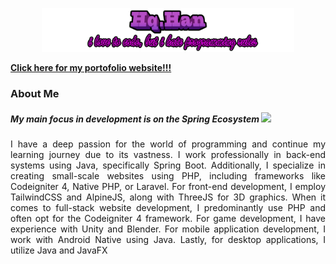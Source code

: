 <p align="center"><a href="https://www.instagram.com/hq.han/?hl=id"><img width="80%" alt="My name is Habbatul Qolbi H" src="wokeh.png" /></a></p>

<b><a href="https://hq.achmodez.tech/">Click here for my portofolio website!!!</a></b>

### About Me
<h5> My main focus in development is on the Spring Ecosystem <img src="https://github.com/Habbatul/Habbatul/assets/121380847/db5b2f9c-4c0b-4596-be37-aaf2beeb8c48" width="20"> </h5>
<p align="justify"> I have a deep passion for the world of programming and continue my learning journey due to its vastness. I work professionally in back-end systems using Java, specifically Spring Boot. Additionally, I specialize in creating small-scale websites using PHP, including frameworks like Codeigniter 4, Native PHP, or Laravel. For front-end development, I employ TailwindCSS and AlpineJS, along with ThreeJS for 3D graphics. When it comes to full-stack website development, I predominantly use PHP and often opt for the Codeigniter 4 framework. For game development, I have experience with Unity and Blender. For mobile application development, I work with Android Native using Java. Lastly, for desktop applications, I utilize Java and JavaFX
</p>
<!--
**Habbatul/Habbatul** is a ✨ _special_ ✨ repository because its `README.md` (this file) appears on your GitHub profile.


Here are some ideas to get you started:

- 🔭 I’m currently working on ...
- 🌱 I’m currently learning ...
- 👯 I’m looking to collaborate on ...
- 🤔 I’m looking for help with ...
- 💬 Ask me about ...
- 📫 How to reach me: ...
- 😄 Pronouns: ...
- ⚡ Fun fact: ...
-->


|<a href="https://www.google.com"><img width="530" align="center" src="han.svg" alt="habbatul's github stats" /></a> | <a><img width="340" align="center" src="https://github-readme-stats.vercel.app/api/top-langs/?username=habbatul&layout=compact&theme=transparent&bg_color=00000000&langs_count=20&hide_border=true&count_private=true" /></a> |
| ------------- | ------------- |

<br><br>

- 🌱 I’m currently learning Spring, Docker and reverse proxy with ubuntu VPS
- 🖥️ This is for document my artworks
- ⌨️ Coding is a great hobby
- 📖 Junior Developer (backend)


<br><br>
<p align="center">
<table>

<tr>
<td valign="top" width="33%">
<h3>Backend (occupation)</h3>
<div align="center">
<a href="https://codeigniter.com/" target="_blank">
<img style="margin: 10px" src="https://raw.githubusercontent.com/get-icon/geticon/fc0f660daee147afb4a56c64e12bde6486b73e39/icons/spring.svg" alt="Spring" height="50" />
</a>
<a href="https://www.php.net/" target="_blank">
<img style="margin: 10px" src="https://profilinator.rishav.dev/skills-assets/php-original.svg" alt="PHP" height="50" />
</a>
<a href="https://go.dev/" target="_blank">
<img style="margin: 10px" src="https://profilinator.rishav.dev/skills-assets/go-original.svg" alt="Go" height="50" />
</a>
<a href="https://codeigniter.com/" target="_blank">
<img style="margin: 10px" src="https://profilinator.rishav.dev/skills-assets/codeigniter.svg" alt="CodeIgniter" height="50" />
</a>
</div>
</td>


<td valign="top">
<h3>Frontend (occupation)</h3>
<div align="center">
<a href="https://www.w3schools.com/css/" target="_blank">
<img style="margin: 10px" src="https://github.com/get-icon/geticon/raw/master/icons/vite.svg" alt="CSS3" height="50" />
</a>
<a href="https://www.w3schools.com/css/" target="_blank">
<img style="margin: 10px" src="https://profilinator.rishav.dev/skills-assets/css3-original-wordmark.svg" alt="CSS3" height="50" />
</a>
<a href="https://www.javascript.com/" target="_blank">
<img style="margin: 10px" src="https://profilinator.rishav.dev/skills-assets/javascript-original.svg" alt="JavaScript" height="50" />
</a>
<a href="https://en.wikipedia.org/wiki/HTML5" target="_blank">
<img style="margin: 10px" src="https://profilinator.rishav.dev/skills-assets/html5-original-wordmark.svg" alt="HTML5" height="50" />
</a>
<a href="https://www.tailwindcss.com/" target="_blank">
<img style="margin: 10px" src="https://profilinator.rishav.dev/skills-assets/tailwindcss.svg" alt="Tailwind CSS" height="50" />
</a>
<a href="https://alpinejs.dev/" target="_blank">
<img style="margin: 10px" src="alpine.png" alt="AlpineJS" height="38" />
</a>
<a href="https://threejs.org/" target="_blank">
<img style="margin: 10px" src="threejs.jpg" alt="Three.js" height="50" />
</a>
</div>
</td>


<td valign="top">
<h3>Deployment (occupation)</h3>
<div align="center">
<a href="https://www.java.com/" target="_blank">
<img style="margin: 10px" src="https://raw.githubusercontent.com/get-icon/geticon/fc0f660daee147afb4a56c64e12bde6486b73e39/icons/docker-icon.svg" alt="Docker" height="50" />
</a>
<a href="https://unity.com/" target="_blank">
<img style="margin: 10px" src="https://github.com/Habbatul/Habbatul/assets/121380847/c5eb26a2-9fba-404e-9e28-90e4c2d97c8b" alt="Nginx" height="50" />
</a>
</div>
</td>
</tr>


<td valign="top">
<h3>Desktop (Hobby)</h3>
<div align="center">
<a href="https://www.java.com/" target="_blank">
<img style="margin: 10px" src="https://profilinator.rishav.dev/skills-assets/java-original-wordmark.svg" alt="Java" height="50" />
</a>
<a href="https://unity.com/" target="_blank">
<img style="margin: 10px" src="https://profilinator.rishav.dev/skills-assets/unity.png" alt="Unity" height="50" />
</a>
</div>
</td> 

<td valign="top">
<h3>Mobile (Hobby)</h3>
<div align="center">
<a href="https://www.java.com/" target="_blank">
<img style="margin: 10px" src="https://profilinator.rishav.dev/skills-assets/java-original-wordmark.svg" alt="Java" height="50" />
</a>
<a href="https://unity.com/" target="_blank">
<img style="margin: 10px" src="https://profilinator.rishav.dev/skills-assets/unity.png" alt="Unity" height="50" />
</a>
</div>
</td>


<td valign="top" colspan="2">
<h3>Game Dev (Hobby)</h3>
<div align="center">
<a href="https://docs.microsoft.com/en-us/dotnet/csharp/" target="_blank">
<img style="margin: 10px" src="https://profilinator.rishav.dev/skills-assets/csharp-original.svg" alt="C#" height="50" />
</a>
<a href="https://www.java.com/" target="_blank">
<img style="margin: 10px" src="https://profilinator.rishav.dev/skills-assets/java-original-wordmark.svg" alt="Java" height="50" />
</a>
<a href="https://www.blender.org/" target="_blank">
<img style="margin: 10px" src="https://profilinator.rishav.dev/skills-assets/blender_community_badge_white.svg" alt="Blender" height="50" />
</a>
<a href="https://unity.com/" target="_blank">
<img style="margin: 10px" src="https://profilinator.rishav.dev/skills-assets/unity.png" alt="Unity" height="50" />
</a>
</div>
</td>
</tr>
<tr>
  
</table>


<br/>  
<!-- <p align="center">
    <img width="400" src="https://hq.achmodez.tech/SocialCard/github-card.php" alt="GitHub Card">
    <img width="400" src="https://hq.achmodez.tech/SocialCard/linkedin-card.php" alt="LinkedIn Card">
    <br>
</p> -->
</p>
